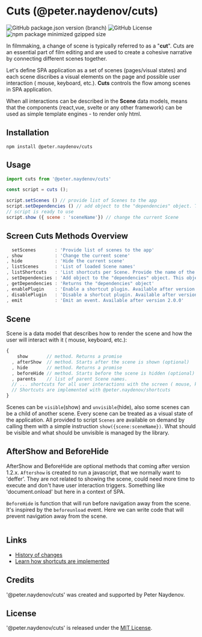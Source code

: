 # Cuts (@peter.naydenov/cuts)

![GitHub package.json version (branch)](https://img.shields.io/github/package-json/v/peterNaydenov/cuts/main)
![GitHub License](https://img.shields.io/github/license/peterNaydenov/cuts)
![npm package minimized gzipped size](https://img.shields.io/bundlejs/size/%40peter.naydenov%2Fcuts)


In filmmaking, a change of scene is typically referred to as a "**cut**". Cuts are an essential part of film editing and are used to create a cohesive narrative by connecting different scenes together.

Let's define SPA application as a set of scenes (pages/visual states) and each scene discribes a visual elements on the page and possible user interaction ( mouse, keyboard, etc.). **Cuts** controls the flow among scenes in SPA application.

When all interactions can be described in the **Scene** data models, means that the components (react,vue, svelte or any other framework) can be used as simple template engines - to render only html.




## Installation

```
npm install @peter.naydenov/cuts
```



## Usage

```js
import cuts from '@peter.naydenov/cuts'

const script = cuts ();

script.setScenes () // provide list of Scenes to the app
script.setDependencies () // add object to the "dependencies" object. This object will be passed to the Scene "show" method
// script is ready to use
script.show ({ scene : 'sceneName'}) // change the current Scene

```





## Screen Cuts Methods Overview

```js
  setScenes       : 'Provide list of scenes to the app'
, show            : 'Change the current scene'
, hide            : 'Hide the current scene'
, listScenes      : 'List of loaded Scene names'
, listShortcuts   : 'List shortcuts per Scene. Provide the name of the Scene'
, setDependencies : 'Add object to the "dependencies" object. This object will be passed to the Scene "show" method'
, getDependencies : 'Returns the "dependencies" object'
, enablePlugin    : 'Enable a shortcut plugin. Available after version 1.1.0'
, disablePlugin   : 'Disable a shortcut plugin. Available after version 1.1.0'
, emit            : 'Emit an event. Available after version 2.0.0'
```



## Scene

Scene is a data model that describes how to render the scene and how the user will interact with it ( mouse, keyboard, etc.):

```js
{
    show       // method. Returns a promise
  , afterShow  // method. Starts after the scene is shown (optional)
  , hide       // method. Returns a promise
  , beforeHide // method. Starts before the scene is hidden (optional)
  , parents    // list of parent Scene names.
  // ... shortcuts for all user interactions with the screen ( mouse, keyboard, etc.)
  // Shortcuts are implemented with @peter.naydenov/shortcuts
}
```


Scenes can be `visible`(show) and `unvisible`(hide), also some scenes can be a child of another scene. Every scene can be treated as a visual state of the application. All provided to script `Scenes` are available on demand by calling them with a simple instruction `show({scene:sceneName})`. What should be visible and what should be unvisible is managed by the library.



## AfterShow and BeforeHide

AfterShow and BeforeHide are optional methods that coming after version 1.2.x. `Aftershow` is created to run a javascript, that we normally want to 'deffer'. They are not related to showing the scene, could need more time to execute and don't have user interaction triggers. Something like 'document.onload' but here in a context of SPA.

`BeforeHide` is function that will run before navigation away from the scene. It's inspired by the `beforeunload` event. Here we can write code that will prevent navigation away from the scene.

```js


```


## Links
- [History of changes](https://github.com/PeterNaydenov/cuts/blob/main/Changelog.md)
- [Learn how shortcuts are implemented](https://github.com/PeterNaydenov/shortcuts)




## Credits
'@peter.naydenov/cuts' was created and supported by Peter Naydenov.



## License
'@peter.naydenov/cuts' is released under the [MIT License](http://opensource.org/licenses/MIT).